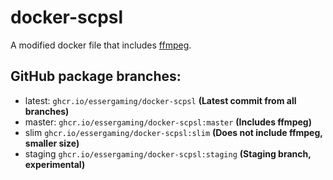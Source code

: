 # docker-scpsl

A modified docker file that includes [ffmpeg](https://ffmpeg.org/).

## GitHub package branches:
- latest: `ghcr.io/essergaming/docker-scpsl` **(Latest commit from all branches)**
- master: `ghcr.io/essergaming/docker-scpsl:master` **(Includes ffmpeg)**
- slim `ghcr.io/essergaming/docker-scpsl:slim` **(Does not include ffmpeg, smaller size)**
- staging `ghcr.io/essergaming/docker-scpsl:staging` **(Staging branch, experimental)**